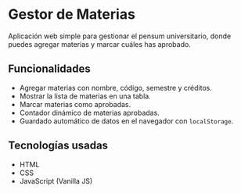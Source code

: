 # Gestor de Materias

Aplicación web simple para gestionar el pensum universitario, donde puedes agregar materias y marcar cuáles has aprobado.

## Funcionalidades

- Agregar materias con nombre, código, semestre y créditos.
- Mostrar la lista de materias en una tabla.
- Marcar materias como aprobadas.
- Contador dinámico de materias aprobadas.
- Guardado automático de datos en el navegador con `localStorage`.

## Tecnologías usadas

- HTML
- CSS
- JavaScript (Vanilla JS)

##

